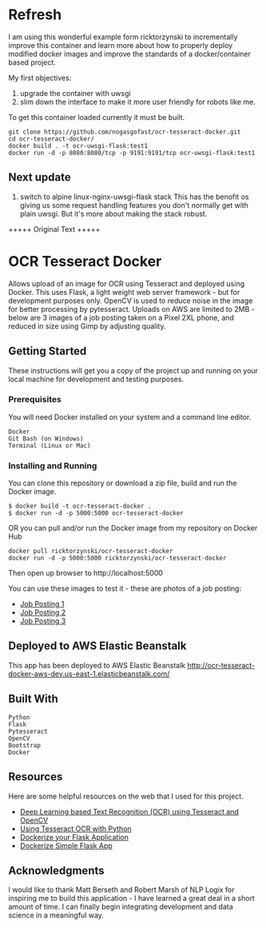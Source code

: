 # Refresh
I am using this wonderful example form ricktorzynski to incrementally improve this container and learn more about how to properly deploy modified docker images and improve the standards of a docker/container based project.

My first objectives:
1. upgrade the container with uwsgi
2. slim down the interface to make it more user friendly for robots like me.

To get this container loaded currently it must be built.
```
git clone https://github.com/nogasgofast/ocr-tesseract-docker.git
cd ocr-tesseract-docker/
docker build . -t ocr-uwsgi-flask:test1
docker run -d -p 8080:8080/tcp -p 9191:9191/tcp ocr-uwsgi-flask:test1
```
## Next update
1. switch to alpine linux-nginx-uwsgi-flask stack
This has the benofit os giving us some request handling features you don't normally
get with plain uwsgi. But it's more about making the stack robust.

+++++ Original Text +++++

# OCR Tesseract Docker
Allows upload of an image for OCR using Tesseract and deployed using Docker.  This uses Flask, a light weight web server framework - but for development purposes only.  OpenCV is used to reduce noise in the image for better processing by pytesseract.  Uploads on AWS are limited to 2MB - below are 3 images of a job posting taken on a Pixel 2XL phone, and reduced in size using Gimp by adjusting quality.

## Getting Started
These instructions will get you a copy of the project up and running on your local machine for development and testing purposes.

### Prerequisites

You will need Docker installed on your system and a command line editor.

```
Docker
Git Bash (on Windows)
Terminal (Linux or Mac)
```

### Installing and Running

You can clone this repository or download a zip file, build and run the Docker image.

```
$ docker build -t ocr-tesseract-docker .
$ docker run -d -p 5000:5000 ocr-tesseract-docker
```

OR you can pull and/or run the Docker image from my repository on Docker Hub

```
docker pull ricktorzynski/ocr-tesseract-docker
docker run -d -p 5000:5000 ricktorzynski/ocr-tesseract-docker
```
Then open up browser to http://localhost:5000

You can use these images to test it - these are photos of a job posting:

* [Job Posting 1](https://www.torzyn.com/ocr/senior_python_developer_nlplogix1_sm.jpg)
* [Job Posting 2](https://www.torzyn.com/ocr/senior_python_developer_nlplogix2_sm.jpg)
* [Job Posting 3](https://www.torzyn.com/ocr/senior_python_developer_nlplogix3_sm.jpg)

## Deployed to AWS Elastic Beanstalk

This app has been deployed to AWS Elastic Beanstalk
http://ocr-tesseract-docker-aws-dev.us-east-1.elasticbeanstalk.com/

## Built With
```
Python
Flask
Pytesseract
OpenCV
Bootstrap
Docker
```

## Resources

Here are some helpful resources on the web that I used for this project.

* [Deep Learning based Text Recognition (OCR) using Tesseract and OpenCV](https://www.learnopencv.com/deep-learning-based-text-recognition-ocr-using-tesseract-and-opencv/)
* [Using Tesseract OCR with Python](https://www.pyimagesearch.com/2017/07/10/using-tesseract-ocr-python/)
* [Dockerize your Flask Application](https://runnable.com/docker/python/dockerize-your-flask-application)
* [Dockerize Simple Flask App](http://containertutorials.com/docker-compose/flask-simple-app.html)

## Acknowledgments

I would like to thank Matt Berseth and Robert Marsh of NLP Logix for inspiring me to build this application - I have learned a great deal in a short amount of time.  I can finally begin integrating development and data science in a meaningful way.
